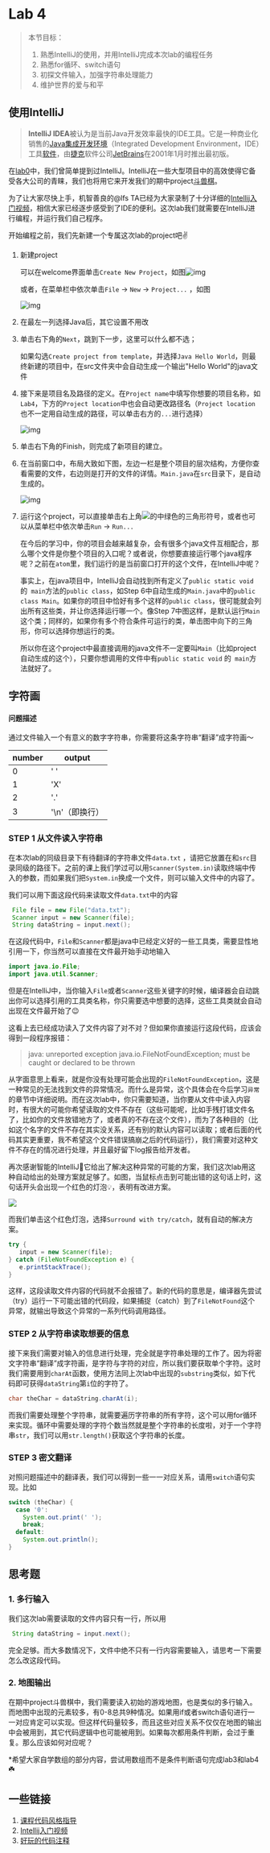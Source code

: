 # Lab 4 

> 本节目标：
>
> 1. 熟悉IntelliJ的使用，并用IntelliJ完成本次lab的编程任务
> 2. 熟悉for循环、switch语句  
> 3. 初探文件输入，加强字符串处理能力
> 4. 维护世界的爱与和平

## 使用IntelliJ

> **IntelliJ IDEA**被认为是当前Java开发效率最快的IDE工具。它是一种商业化销售的[Java](https://zh.wikipedia.org/wiki/Java)[集成开发环境](https://zh.wikipedia.org/wiki/%E9%9B%86%E6%88%90%E5%BC%80%E5%8F%91%E7%8E%AF%E5%A2%83)（Integrated Development Environment，IDE）工具[软件](https://zh.wikipedia.org/wiki/%E8%BD%AF%E4%BB%B6)，由[捷克](https://zh.wikipedia.org/wiki/%E6%8D%B7%E5%85%8B)软件公司[JetBrains](https://zh.wikipedia.org/wiki/JetBrains%E5%85%AC%E5%8F%B8)在2001年1月时推出最初版。

在[lab0](https://github.com/java-a/lab0)中，我们曾简单提到过IntelliJ。IntelliJ在一些大型项目中的高效使得它备受各大公司的青睐，我们也将用它来开发我们的期中project[斗兽棋](https://github.com/java-a/project1)。

为了让大家尽快上手，机智善良的@lfs TA已经为大家录制了十分详细的[Intellij入门视频](http://www.bilibili.com/mobile/video/av6483923.html?from=groupmessage&isappinstalled=0)，相信大家已经逐步感受到了IDE的便利。这次lab我们就需要在IntelliJ进行编程，并运行我们自己程序。

开始编程之前，我们先新建一个专属这次lab的project吧✌️

1. 新建project

   可以在welcome界面单击`Create New Project`，如图![img](https://cloud.githubusercontent.com/assets/9759891/19218336/b7037080-8e29-11e6-9fb6-a3b01b150509.png)

   或者，在菜单栏中依次单击`File` -> `New` -> `Project...` ，如图

   ![img](https://cloud.githubusercontent.com/assets/9759891/19218380/e207e972-8e2a-11e6-9d25-c4d522b41192.png)

2. 在最左一列选择Java后，其它设置不用改

3. 单击右下角的`Next`，跳到下一步，这里可以什么都不选；

   如果勾选`Create project from template`，并选择`Java Hello World`，则最终新建的项目中，在src文件夹中会自动生成一个输出"Hello World"的java文件

4. 接下来是项目名及路径的定义。在`Project name`中填写你想要的项目名称，如`Lab4`，下方的`Project location`中也会自动更改路径名（`Project location`也不一定用自动生成的路径，可以单击右方的`...`进行选择）

   ![img](https://cloud.githubusercontent.com/assets/9759891/19218447/c58be774-8e2c-11e6-9265-f2d8861fde0f.png)

5. 单击右下角的Finish，则完成了新项目的建立。

6. 在当前窗口中，布局大致如下图，左边一栏是整个项目的层次结构，方便你查看需要的文件，右边则是打开的文件的详情。`Main.java`在`src`目录下，是自动生成的。

   ![img](https://cloud.githubusercontent.com/assets/9759891/19218474/9a215fdc-8e2d-11e6-869d-b3b844dbd301.png)

7. 运行这个project，可以直接单击右上角![](https://cloud.githubusercontent.com/assets/9759891/19218518/958ea0b4-8e2e-11e6-93ac-c34b8ad44cf0.png)的中绿色的三角形符号，或者也可以从菜单栏中依次单击`Run` -> `Run...`

   在今后的学习中，你的项目会越来越复杂，会有很多个java文件互相配合，那么哪个文件是你整个项目的入口呢？或者说，你想要直接运行哪个java程序呢？之前在`atom`里，我们运行的是当前窗口打开的这个文件，在IntelliJ中呢？

   事实上，在java项目中，IntelliJ会自动找到所有定义了`public static void` 的` main`方法的`public class`，如Step 6中自动生成的`Main.java`中的`public class Main`。如果你的项目中恰好有多个这样的`public class`，很可能就会列出所有这些类，并让你选择运行哪一个。像Step 7中图这样，是默认运行`Main`这个类；同样的，如果你有多个符合条件可运行的类，单击图中向下的三角形，你可以选择你想运行的类。

   所以你在这个project中最直接调用的java文件不一定要叫`Main`（比如project自动生成的这个），只要你想调用的文件中有`public static void` 的` main`方法就好了。

## 字符画

#### 问题描述

通过文件输入一个有意义的数字字符串，你需要将这条字符串“翻译”成字符画～

| number | output    |
| ------ | --------- |
| 0      | '  '      |
| 1      | 'X'       |
| 2      | '.'       |
| 3      | '\n'（即换行） |

### STEP 1 从文件读入字符串

在本次lab的同级目录下有待翻译的字符串文件`data.txt` ，请把它放置在和`src`目录同级的路径下。之前的课上我们学过可以用`Scanner(System.in)`读取终端中传入的参数，而如果我们把`System.in`换成一个文件，则可以输入文件中的内容了。

我们可以用下面这段代码来读取文件`data.txt`中的内容

```java
 File file = new File("data.txt");
 Scanner input = new Scanner(file);
 String dataString = input.next();
```

在这段代码中，`File`和`Scanner`都是java中已经定义好的一些工具类，需要显性地引用一下，你当然可以直接在文件最开始手动地输入

```java
import java.io.File;
import java.util.Scanner;
```

但是在IntelliJ中，当你输入`File`或者`Scanner`这些关键字的时候，编译器会自动跳出你可以选择引用的工具类名称，你只需要选中想要的选择，这些工具类就会自动出现在文件最开始了😉

这看上去已经成功读入了文件内容了对不对？但如果你直接运行这段代码，应该会得到一段程序报错：

> java: unreported exception java.io.FileNotFoundException; must be caught or declared to be thrown

从字面意思上看来，就是你没有处理可能会出现的`FileNotFoundException`，这是一种常见的无法找到文件的异常情况。而什么是异常，这个具体会在今后学习`异常`的章节中详细说明。而在这次lab中，你只需要知道，当你要从文件中读入内容时，有很大的可能你希望读取的文件不存在（这些可能呢，比如手残打错文件名了，比如你的文件放错地方了，或者真的不存在这个文件），而为了各种目的（比如这个名字的文件不存在其实没关系，还有别的默认内容可以读取；或者后面的代码其实更重要，我不希望这个文件错误搞崩之后的代码运行），我们需要对这种文件不存在的情况进行处理，并且最好留下log报告给开发者。

再次感谢智能的IntelliJ🙏它给出了解决这种异常的可能的方案，我们这次lab用这种自动给出的处理方案就足够了。如图，当鼠标点击到可能出错的这句话上时，这句话开头会出现一个红色的灯泡💡，表明有改进方案。

![](https://cloud.githubusercontent.com/assets/9759891/19218819/54070b74-8e36-11e6-808c-2e2fceff2645.png)

而我们单击这个红色灯泡，选择`Surround with try/catch`，就有自动的解决方案。

```java
try {
   input = new Scanner(file);
} catch (FileNotFoundException e) {
   e.printStackTrace();
}
```

这样，这段读取文件内容的代码就不会报错了。新的代码的意思是，编译器先尝试（try）运行一下可能出错的代码段，如果捕捉（catch）到了`FileNotFound`这个异常，就输出导致这个异常的一系列代码调用路径。

### STEP 2 从字符串读取想要的信息

接下来我们需要对输入的信息进行处理，完全就是字符串处理的工作了。因为将密文字符串“翻译”成字符画，是字符与字符的对应，所以我们要获取单个字符。这时我们需要用到`charAt`函数，使用方法同上次lab中出现的`substring`类似，如下代码即可获得`dataString`第`i`位的字符了。

```java
char theChar = dataString.charAt(i);
```

而我们需要处理整个字符串，就需要遍历字符串的所有字符，这个可以用for循环来实现。循环中需要处理的字符个数当然就是整个字符串的长度啦，对于一个字符串`str`，我们可以用`str.length()`获取这个字符串的长度。

### STEP 3 密文翻译

对照问题描述中的翻译表，我们可以得到一些一一对应关系，请用`switch`语句实现。比如

```java
switch (theChar) {
  case '0':
    System.out.print(' ');
    break;
  default:
    System.out.println();
}
```

## 思考题

### 1. 多行输入

我们这次lab需要读取的文件内容只有一行，所以用

```java
 String dataString = input.next();
```

完全足够。而大多数情况下，文件中绝不只有一行内容需要输入，请思考一下需要怎么改这段代码。

### 2. 地图输出

在期中project斗兽棋中，我们需要读入初始的游戏地图，也是类似的多行输入。而地图中出现的元素较多，有0-8总共9种情况。如果用if或者switch语句进行一一对应肯定可以实现。但这样代码量较多，而且这些对应关系不仅仅在地图的输出中会被用到，其它代码逻辑中也可能被用到。如果每次都用条件判断，会过于重复。那么应该如何对应呢？

*希望大家自学数组的部分内容，尝试用数组而不是条件判断语句完成lab3和lab4☘️

## 一些链接

1. [课程代码风格指导](https://github.com/java-a/lab3/issues/3)
2. [Intellij入门视频](http://www.bilibili.com/mobile/video/av6483923.html?from=groupmessage&isappinstalled=0)
3. [好玩的代码注释](https://www.zhihu.com/question/20727260)